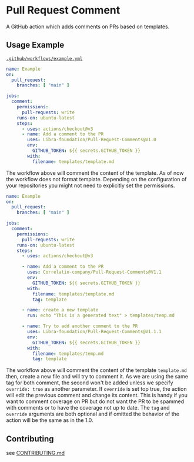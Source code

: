 # Pull Request Comment

A GitHub action which adds comments on PRs based on templates.

## Usage Example

[`.github/workflows/example.yml`](.github/workflows/example.yml)

```yml
name: Example
on:
  pull_request:
    branches: [ "main" ]

jobs:
  comment:
    permissions:
      pull-requests: write
    runs-on: ubuntu-latest
    steps:
      - uses: actions/checkout@v3
      - name: Add a comment to the PR
        uses: Libra-foundation/Pull-Request-Comments@V1.0
        env:
          GITHUB_TOKEN: ${{ secrets.GITHUB_TOKEN }}
        with:
          filename: templates/template.md
```

The workflow above will comment the content of the template. As of now the workflow does not format template. Depending
on the configuration of your repositories you might not need to explicitly set the permissions.

```yml
name: Example
on:
  pull_request:
    branches: [ "main" ]

jobs:
  comment:
    permissions:
      pull-requests: write
    runs-on: ubuntu-latest
    steps:
      - uses: actions/checkout@v3

      - name: Add a comment to the PR
        uses: Correlatio-company/Pull-Request-Comments@V1.1
        env:
          GITHUB_TOKEN: ${{ secrets.GITHUB_TOKEN }}
        with:
          filename: templates/template.md
          tag: template

      - name: create a new template
        run: echo "This is a generated text" > templates/temp.md

      - name: Try to add another comment to the PR
        uses: Libra-foundation/Pull-Request-Comments@V1.1.1
        env:
          GITHUB_TOKEN: ${{ secrets.GITHUB_TOKEN }}
        with:
          filename: templates/temp.md
          tag: template
```

The workflow above will comment the content of the template `template.md` then, create a new file and will try to
comment it. As we are using the same tag for both comment, the second won't be added unless we specify `override: true`
as another parameter. If `override` is set top true, the action will edit the previous comment and change its content.
This is handy if you want to comment coverage on PR but do not want the PR to be spammed with comments or to have the
coverage not up to date. The `tag` and `override` arguments are both optional and if omitted the behavior of the action
will be the same as in the 1.0.

## Contributing

see [CONTRIBUTING.md](CONTRIBUTING.md)